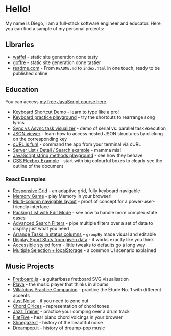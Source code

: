 # Hello!

My name is Diego, I am a full-stack software engineer and educator. Here you can find a sample of my personal projects:

## Libraries

- [waffel](https://moonwave99.github.io/waffel/) - static site generation done tasty
- [goffre](https://moonwave99.github.io/goffre/) - static site generation done tastier
- [readme.com](https://github.com/moonwave99/readme.com) - From `README.md` to `index.html` in one touch, ready to be published online

## Education

You can access [my free JavaScript course here](https://moonwave99.github.io/javascript-from-zero).

- [Keyboard Shortcut Demo](https://ntmhg.csb.app/) - learn to type like a pro!
- [Keyboard practice playground](https://hk1mkw.csb.app/) - try the shortcuts to rearrange song lyrics
- [Sync vs Async task visualizer](https://xwxy7p.csb.app/) - demo of serial vs. parallel task execution
- [JSON viewer](https://grqxtp.csb.app/) - learn how to access nested JSON structures by clicking on the corresponding key
- [cURL is fun!](https://vh3qr-3000.csb.app/) - command the app from your terminal via cURL
- [Server List / Detail / Search example](https://t7x010-8080.csb.app/) - mamma mia!
- [JavaScript string methods playground](https://6cpqpr.csb.app/) - see how they behave
- [CSS Flexbox Example](https://msrws7.csb.app/) - start with big colourful boxes to clearly see the outline of the document

### React Examples

- [Responsive Grid](https://y0vl1d-3000.csb.app/) - an adaptive grid, fully keyboard navigable
- [Memory Game](https://ltsuc6.csb.app/) - play Memory in your browser!
- [Multi-column navigable layout](https://pm52t.csb.app/) - proof of concept for a power-user-friendly interface
- [Packing List with Edit Mode](https://wxq6rf.csb.app/) - see how to handle more complex state cases
- [Advanced Search Filters](https://w68shq.csb.app/) - pipe multiple filters over a set of data to display just what you need
- [Arrange Tasks in status columns](https://m2s3g9.csb.app/) - `groupBy` made visual and editable
- [Display Sport Stats from given data](https://psd65t-5173.csb.app/) - it works exactly like you think
- [Accessible styled form](https://sst5vx.csb.app/) - little tweaks to defaults go a long way
- [Multiple Selection + localStorage](https://codesandbox.io/p/sandbox/multiple-selection-localstorage-66vxrd) - a common UI scenario explained

## Music Projects

- [Fretboard.js](https://moonwave99.github.io/fretboard.js/) - a guitar/bass fretboard SVG visualisation
- [Playa](https://moonwave99.github.io/playa/) - the music player that thinks in albums
- [Villalobos Practice Companion](https://villa-lobos-trainer.vercel.app/) - practice the Étude No. 1 with different accents
- [Just Noise](https://moonwave99.github.io/justnoise/) - if you need to zone out
- [Chord Cirlces](https://moonwave99.github.io/music-experiments/circle-chords) - representation of chord tones
- [Jazz Trainer](https://two-five-one-trainer.vercel.app/) - practice your comping over a drum track
- [FlatFive](https://flatfive.netlify.app/sketch?p=IyBoZWxsbyEKIyBzZWUgdGhlIEhlbHAgc2VjdGlvbiB0byBrbm93IGhvdyB0byB3cml0ZSB5b3VyIHNrZXRjaAprZXk6IEVtCm1ldGVyOiA0LzQKdGl0bGU6IE15IE5ldyBTa2V0Y2gKCiMgd3JpdGUgY2hvcmRzIGJlbG93IG9uIHNlcGFyYXRlIGxpbmVzCkVzdXMyCkFtNgpDIzExCkI3IzUKRW05) - hear piano chord voicings in your browser
- [Shoegaze.it](https://shoegaze.netlify.app/en/) - history of the beautiful noise
- [Dreampop.it](https://dreampop.it) - history of dreamp-pop music
